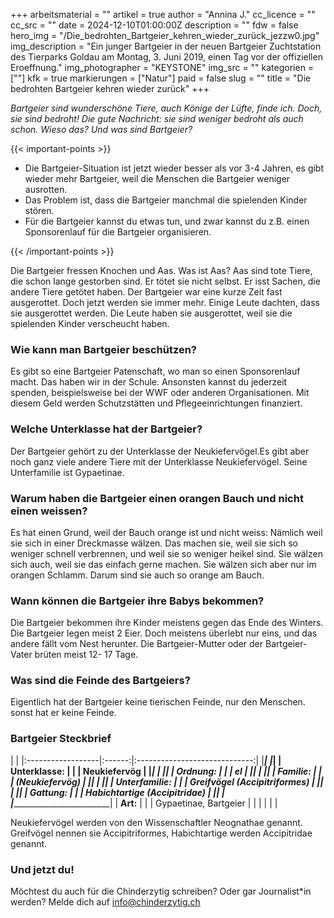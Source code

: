 +++
arbeitsmaterial = ""
artikel = true
author = "Annina J."
cc_licence = ""
cc_src = ""
date = 2024-12-10T01:00:00Z
description = ""
fdw = false
hero_img = "/Die_bedrohten_Bartgeier_kehren_wieder_zurück_jezzw0.jpg"
img_description = "Ein junger Bartgeier in der neuen Bartgeier Zuchtstation des Tierparks Goldau am Montag, 3. Juni 2019, einen Tag vor der offiziellen Eroeffnung."
img_photographer = "KEYSTONE"
img_src = ""
kategorien = [""]
kfk = true
markierungen = ["Natur"]
paid = false
slug = ""
title = "Die bedrohten Bartgeier kehren wieder zurück"
+++

_Bartgeier sind wunderschöne Tiere, auch Könige der Lüfte, finde ich. Doch, sie sind bedroht!
Die gute Nachricht: sie sind weniger bedroht als auch schon. Wieso das? Und was sind
Bartgeier?_

{{< important-points >}}

<ul>

<li>Die Bartgeier-Situation ist jetzt wieder besser als vor 3-4 Jahren, es gibt wieder
mehr Bartgeier, weil die Menschen die Bartgeier weniger ausrotten.</li>

<li>Das Problem ist, dass die Bartgeier manchmal die spielenden Kinder stören.</li>

<li>Für die Bartgeier kannst du etwas tun, und zwar kannst du z.B. einen Sponsorenlauf
für die Bartgeier organisieren.</li>

</ul>

{{< /important-points >}}

Die Bartgeier fressen Knochen und Aas. Was ist Aas? Aas sind tote Tiere, die schon lange
gestorben sind. Er tötet sie nicht selbst. Er isst Sachen, die andere Tiere getötet haben.
Der Bartgeier war eine kurze Zeit fast ausgerottet. Doch jetzt werden sie immer mehr. Einige
Leute dachten, dass sie ausgerottet werden. Die Leute haben sie ausgerottet, weil sie die
spielenden Kinder verscheucht haben.

### Wie kann man Bartgeier beschützen?

Es gibt so eine Bartgeier Patenschaft, wo man so einen Sponsorenlauf macht. Das haben wir in der Schule. Ansonsten kannst du jederzeit spenden, beispielsweise bei der WWF oder anderen Organisationen. Mit diesem Geld werden Schutzstätten und Pflegeeinrichtungen finanziert.

### Welche Unterklasse hat der Bartgeier?

Der Bartgeier gehört zu der Unterklasse der Neukiefervögel.Es gibt aber noch ganz viele
andere Tiere mit der Unterklasse Neukiefervögel. Seine Unterfamilie ist Gypaetinae.

### Warum haben die Bartgeier einen orangen Bauch und nicht einen weissen?

Es hat einen Grund, weil der Bauch orange ist und nicht weiss: Nämlich weil sie sich in einer
Dreckmasse wälzen. Das machen sie, weil sie sich so weniger schnell verbrennen, und
weil sie so weniger heikel sind. Sie wälzen sich auch, weil sie das einfach gerne machen. Sie
wälzen sich aber nur im orangen Schlamm. Darum sind sie auch so orange am Bauch.

### Wann können die Bartgeier ihre Babys bekommen?

Die Bartgeier bekommen ihre Kinder meistens gegen das Ende des Winters. Die Bartgeier
legen meist 2 Eier. Doch meistens überlebt nur eins, und das andere fällt vom Nest herunter.
Die Bartgeier-Mutter oder der Bartgeier-Vater brüten meist 12- 17 Tage.

### Was sind die Feinde des Bartgeiers?

Eigentlich hat der Bartgeier keine tierischen Feinde, nur den Menschen. sonst hat er keine
Feinde.

### Bartgeier Steckbrief

|                                                            |
|:------------------|:------:|:-----------------------------:|
|___________________|        |_______________________________|
| **Unterklasse:**  | &#124; | Neukiefervög                  |
|___________________| &#124; |_______________________________|
| **Ordnung:**      | &#124; | el                            |
|___________________| &#124; |_______________________________|
| **Familie:**      | &#124; |    (Neukiefervög)             |
|___________________| &#124; |_______________________________|
| **Unterfamilie:** | &#124; | Greifvögel (Accipitriformes)  |
|___________________| &#124; |_______________________________|
| **Gattung:**      | &#124; | Habichtartige (Accipitridae)  |
|___________________| &#124; |_______________________________|
| **Art:**          | &#124; | Gypaetinae, Bartgeier         |
|                   | &#124; |                               |


Neukiefervögel werden von den Wissenschaftler Neognathae genannt. Greifvögel nennen sie
Accipitriformes, Habichtartige werden Accipitridae genannt.

### Und jetzt du!

Möchtest du auch für die Chinderzytig schreiben? Oder gar Journalist*in werden? Melde dich
auf info@chinderzytig.ch
